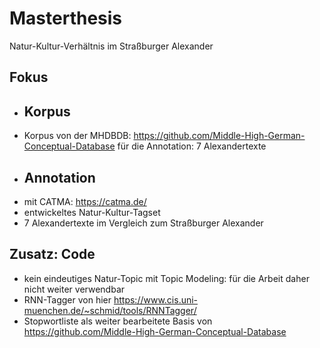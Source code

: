 # Masterthesis
Natur-Kultur-Verhältnis im Straßburger Alexander

## Fokus

- ## Korpus
- Korpus von der MHDBDB: https://github.com/Middle-High-German-Conceptual-Database
für die Annotation: 7 Alexandertexte
- ## Annotation
- mit CATMA: https://catma.de/
- entwickeltes Natur-Kultur-Tagset
- 7 Alexandertexte im Vergleich zum Straßburger Alexander


## Zusatz: Code
- kein eindeutiges Natur-Topic mit Topic Modeling: für die Arbeit daher nicht weiter verwendbar
- RNN-Tagger von hier https://www.cis.uni-muenchen.de/~schmid/tools/RNNTagger/
- Stopwortliste als weiter bearbeitete Basis von https://github.com/Middle-High-German-Conceptual-Database 

